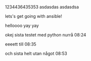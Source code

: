 1234436435353
asdasdas
asdasdsa

lets's get going with ansible!

helloooo
yay yay

okej sista testet med python nurrå 08:24


eeeett till 08:35

och sista helt utan något 08:53
